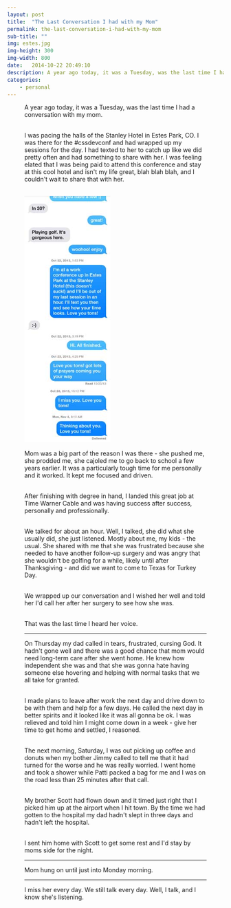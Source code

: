 ```yaml
---
layout: post
title:  "The Last Conversation I had with my Mom"
permalink: the-last-conversation-i-had-with-my-mom
sub-title: ""
img: estes.jpg
img-height: 300
img-width: 800
date:   2014-10-22 20:49:10
description: A year ago today, it was a Tuesday, was the last time I had a conversation with my mom.
categories: 
    - personal
---
```


<figure><amp-img src="/images/estes.jpg"
      width="800"
      height="300"
      layout="responsive"
      alt="The Lake in Estes Park">
</amp-img>

A year ago today, it was a Tuesday, was the last time I had a conversation with my mom.
<br><br>

I was pacing the halls of the Stanley Hotel in Estes Park, CO. I was there for the #cssdevconf and had wrapped up my sessions for the day. I had texted to her to catch up like we did pretty often and had something to share with her. I was feeling elated that I was being paid to attend this conference and stay at this cool hotel and isn't my life great, blah blah blah, and I couldn't wait to share that with her. 
<br><br>

<img src="/images/madj.jpg" class="image-bordered right" alt="text conversation with mom">

Mom was a big part of the reason I was there - she pushed me, she prodded me, she cajoled me to go back to school a few years earlier. It was a particularly tough time for me personally and it worked. It kept me focused and driven.
<br><br>

After finishing with degree in hand, I landed this great job at Time Warner Cable and was having success after success, personally and professionally.
<br><br>

We talked for about an hour. Well, I talked, she did what she usually did, she just listened. Mostly about me, my kids - the usual. She shared with me that she was frustrated because she needed to have another follow-up surgery and was angry that she wouldn't be golfing for a while, likely until after Thanksgiving - and did we want to come to Texas for Turkey Day.
<br><br>

We wrapped up our conversation and I wished her well and told her I'd call her after her surgery to see how she was.
<br><br>

That was the last time I heard her voice.

---

On Thursday my dad called in tears, frustrated, cursing God. It hadn't gone well and there was a good chance that mom would need long-term care after she went home. He knew how independent she was and that she was gonna hate having someone else hovering and helping with normal tasks that we all take for granted.
<br><br>

I made plans to leave after work the next day and drive down to be with them and help for a few days. He called the next day in better spirits and it looked like it was all gonna be ok. I was relieved and told him I might come down in a week - give her time to get home and settled, I reasoned.
<br><br>

The next morning, Saturday, I was out picking up coffee and donuts when my bother Jimmy called to tell me that it had turned for the worse and he was really worried. I went home and took a shower while Patti packed a bag for me and I was on the road less than 25 minutes after that call.
<br><br>

My brother Scott had flown down and it timed just right that I picked him up at the airport when I hit town. By the time we had gotten to the hospital my dad hadn't slept in three days and hadn't left the hospital. 
<br><br>

I sent him home with Scott to get some rest and I'd stay by moms side for the night.


---

Mom hung on until just into Monday morning.

---

I miss her every day. We still talk every day. Well, I talk, and I know she's listening.
<br><br>
